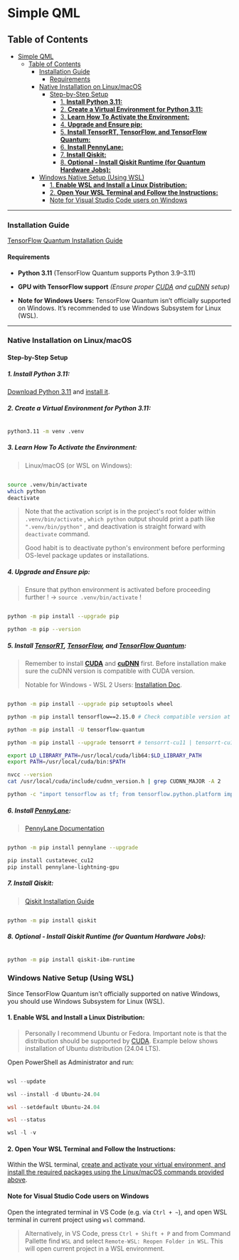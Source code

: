 
# Simple QML

## Table of Contents

- [Simple QML](#simple-qml)
  - [Table of Contents](#table-of-contents)
    - [Installation Guide](#installation-guide)
      - [Requirements](#requirements)
    - [Native Installation on Linux/macOS](#native-installation-on-linuxmacos)
      - [Step-by-Step Setup](#step-by-step-setup)
        - [1. **Install Python 3.11:**](#1-install-python-311)
        - [2. **Create a Virtual Environment for Python 3.11:**](#2-create-a-virtual-environment-for-python-311)
        - [3. **Learn How To Activate the Environment:**](#3-learn-how-to-activate-the-environment)
        - [4. **Upgrade and Ensure pip:**](#4-upgrade-and-ensure-pip)
        - [5. **Install TensorRT, TensorFlow, and TensorFlow Quantum:**](#5-install-tensorrt-tensorflow-and-tensorflow-quantum)
        - [6. **Install PennyLane:**](#6-install-pennylane)
        - [7. **Install Qiskit:**](#7-install-qiskit)
        - [8. **Optional - Install Qiskit Runtime (for Quantum Hardware Jobs):**](#8-optional---install-qiskit-runtime-for-quantum-hardware-jobs)
    - [Windows Native Setup (Using WSL)](#windows-native-setup-using-wsl)
      - [1. **Enable WSL and Install a Linux Distribution:**](#1-enable-wsl-and-install-a-linux-distribution)
      - [2. **Open Your WSL Terminal and Follow the Instructions:**](#2-open-your-wsl-terminal-and-follow-the-instructions)
      - [Note for Visual Studio Code users on Windows](#note-for-visual-studio-code-users-on-windows)
  
---

### Installation Guide

[TensorFlow Quantum Installation Guide](https://www.tensorflow.org/quantum/install)

#### Requirements
  
- **Python 3.11** (TensorFlow Quantum supports Python 3.9–3.11)

- **GPU with TensorFlow support**  *(Ensure proper [CUDA](https://docs.nvidia.com/cuda/cuda-installation-guide-linux/index.html) and [cuDNN](https://developer.nvidia.com/cudnn) setup)*

- **Note for Windows Users:** TensorFlow Quantum isn’t officially supported on Windows. It’s recommended to use Windows Subsystem for Linux (WSL).

---

### Native Installation on Linux/macOS

#### Step-by-Step Setup

##### 1. **Install Python 3.11:**

[Download Python 3.11](https://www.python.org/downloads/release/python-31111/) and [install it](INSTRUCTIONS_PYTHON.md#Python-installation-on-Ubuntu).

##### 2. **Create a Virtual Environment for Python 3.11:**

```bash

python3.11 -m venv .venv

```

##### 3. **Learn How To Activate the Environment:**

> Linux/macOS (or WSL on Windows):

```bash

source .venv/bin/activate
which python
deactivate

```

> Note that the activation script is in the project's root folder within `.venv/bin/activate`
> , `which python` output should print a path like `".venv/bin/python"`
> , and deactivation is straight forward with `deactivate` command.
>
> Good habit is to deactivate python's environment before performing OS-level package updates or installations. 

##### 4. **Upgrade and Ensure pip:**

> Ensure that python environment is activated before proceeding further ! -> `source .venv/bin/activate` !

```bash

python -m pip install --upgrade pip

python -m pip --version

```

##### 5. **Install [TensorRT](https://docs.nvidia.com/deeplearning/tensorrt/latest/installing-tensorrt/installing.html), [TensorFlow](https://www.tensorflow.org/install), and [TensorFlow Quantum](https://www.tensorflow.org/quantum/install):**

> Remember to install [**CUDA**](https://developer.nvidia.com/cuda-downloads?target_os=Linux) and [**cuDNN**](https://developer.nvidia.com/cudnn-downloads?target_os=Linux) first.
> Before installation make sure the cuDNN version is compatible with CUDA version.
> 
> Notable for Windows - WSL 2 Users: [Installation Doc](https://docs.nvidia.com/cuda/wsl-user-guide/index.html).
>

```bash

python -m pip install --upgrade pip setuptools wheel

python -m pip install tensorflow==2.15.0 # Check compatible version at https://www.tensorflow.org/quantum/install

python -m pip install -U tensorflow-quantum

python -m pip install --upgrade tensorrt # tensorrt-cu11 | tensorrt-cu12 for specific version

export LD_LIBRARY_PATH=/usr/local/cuda/lib64:$LD_LIBRARY_PATH
export PATH=/usr/local/cuda/bin:$PATH

nvcc --version
cat /usr/local/cuda/include/cudnn_version.h | grep CUDNN_MAJOR -A 2

python -c "import tensorflow as tf; from tensorflow.python.platform import build_info as tf_build_info; import tensorrt as tsrt; import tensorflow_quantum as tfq; print('cuDNN Version:', tf_build_info.cudnn_version_number); print('TensorRT Version:', tsrt.__version__); print('TensorFlow Version:', tf.__version__); print('TensorFlow Quantum Version:', tfq.__version__); print('Num GPUs Available: ', len(tf.config.experimental.list_physical_devices('GPU')))"


```

##### 6. **Install [PennyLane](https://pennylane.ai/features):**

> [PennyLane Documentation](https://docs.pennylane.ai/en/stable/)

```bash

python -m pip install pennylane --upgrade

pip install custatevec_cu12
pip install pennylane-lightning-gpu

```

##### 7. **Install Qiskit:**

> [Qiskit Installation Guide](https://docs.quantum.ibm.com/guides/install-qiskit)

```bash

python -m pip install qiskit

```

##### 8. **Optional - Install Qiskit Runtime (for Quantum Hardware Jobs):**

```bash

python -m pip install qiskit-ibm-runtime

```

### Windows Native Setup (Using WSL)

Since TensorFlow Quantum isn’t officially supported on native Windows, you should use Windows Subsystem for Linux (WSL).

#### 1. **Enable WSL and Install a Linux Distribution:**

> Personally I recommend Ubuntu or Fedora. Important note is that the distribution should be supported by [CUDA](https://developer.nvidia.com/cuda-downloads?target_os=Linux&target_arch=x86_64&Distribution=Ubuntu).
> Example below shows installation of Ubuntu distribution (24.04 LTS).

Open PowerShell as Administrator and run:

```powershell

wsl --update

wsl --install -d Ubuntu-24.04

wsl --setdefault Ubuntu-24.04

wsl --status

wsl -l -v

```

#### 2. **Open Your WSL Terminal and Follow the Instructions:**

Within the WSL terminal, [create and activate your virtual environment, and install the required packages using the Linux/macOS commands provided above](#native-installation-on-linuxmacos).

#### Note for Visual Studio Code users on Windows

Open the integrated terminal in VS Code (e.g. via `Ctrl + ~`), and open WSL terminal in current project using `wsl` command.
> Alternatively, in VS Code, press `Ctrl + Shift + P` and from Command Pallette find `WSL` and select `Remote-WSL: Reopen Folder in WSL`. This will open current project in a WSL environment.
